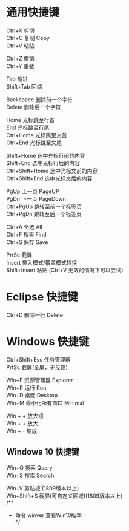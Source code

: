 # 通用快捷键
Ctrl+X  剪切  
Ctrl+C        复制		Copy  
Ctrl+V	      粘贴  

Ctrl+Z	撤销  
Ctrl+Y	重做  

Tab			缩进  
Shift+Tab	回缩  

Backspace	删除前一个字符  
Delete		删除后一个字符  

Home	光标跳至行首  
End		光标跳至行尾  
Ctrl+Home		光标跳至文首  
Ctrl+End		光标跳至文尾  

Shift+Home		选中光标行前的内容  
Shift+End		选中光标行后的内容  
Ctrl+Shift+Home		选中光标文前的内容  
Ctrl+Shift+End		选中光标文后的内容  

PgUp	上一页	PageUP  
PgDn	下一页	PageDown  
Ctrl+PgUp	跳转至前一个标签页  
Ctrl+PgDn	跳转至后一个标签页  

Ctrl+A	全选		All  
Ctrl+F	搜索		Find  
Ctrl+S	保存		Save  

PrtSc	截屏  
Insert	插入模式/覆盖模式转换  
Shift+Insert	粘贴 (Ctrl+V 无效的情况下可以尝试)  


# Eclipse 快捷键  
Ctrl+D	删除一行	Delete  




# Windows 快捷键  
Ctrl+Shift+Esc	任务管理器  
PrtSc			截屏(全屏，无反馈)  

Win+E			资源管理器	Explorer  
Win+R 			运行		Run  
Win+D			桌面		Desktop  
Win+M			最小化所有窗口		Minimal  

Win + +			放大镜  
Win + +			放大  
Win + -			缩放  


## Windows 10 快捷键  
Win+Q 搜索	Query  
Win+S 搜索	Search  

Win+V 剪贴板 (1809版本以上)  
Win+Shift+S 截屏(可自定义区域)(1809版本以上)  
/**  
 * 命令 winver 查看Win10版本  
 */  
